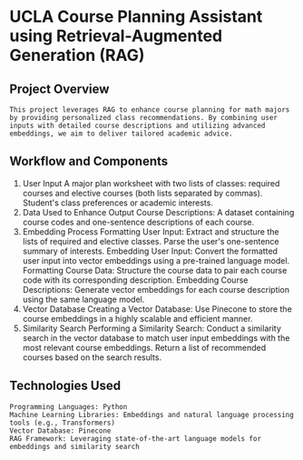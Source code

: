# UCLA Course Planning Assistant using Retrieval-Augmented Generation (RAG)
## Project Overview
    This project leverages RAG to enhance course planning for math majors by providing personalized class recommendations. By combining user inputs with detailed course descriptions and utilizing advanced embeddings, we aim to deliver tailored academic advice.

## Workflow and Components
 1. User Input
    A major plan worksheet with two lists of classes: required courses and elective courses (both lists separated by commas).
    Student's class preferences or academic interests.
2. Data Used to Enhance Output
    Course Descriptions: A dataset containing course codes and one-sentence descriptions of each course.
3. Embedding Process
    Formatting User Input:
      Extract and structure the lists of required and elective classes.
      Parse the user's one-sentence summary of interests.
    Embedding User Input:
      Convert the formatted user input into vector embeddings using a pre-trained language model.
    Formatting Course Data:
      Structure the course data to pair each course code with its corresponding description.
    Embedding Course Descriptions:
      Generate vector embeddings for each course description using the same language model.
4. Vector Database
    Creating a Vector Database:
      Use Pinecone to store the course embeddings in a highly scalable and efficient manner.
5. Similarity Search
    Performing a Similarity Search:
      Conduct a similarity search in the vector database to match user input embeddings with the most relevant course embeddings.
      Return a list of recommended courses based on the search results.
## Technologies Used
    Programming Languages: Python
    Machine Learning Libraries: Embeddings and natural language processing tools (e.g., Transformers)
    Vector Database: Pinecone
    RAG Framework: Leveraging state-of-the-art language models for embeddings and similarity search
